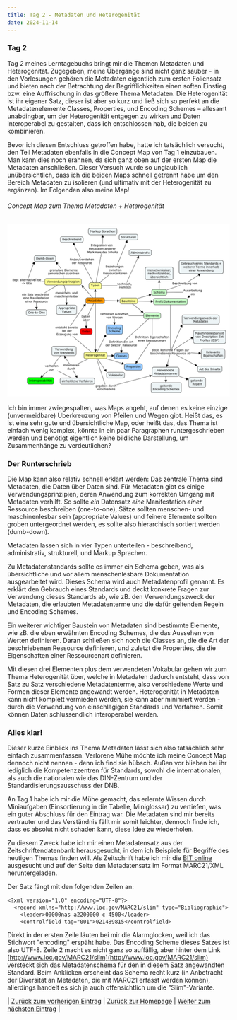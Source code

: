 ```yaml
---
title: Tag 2 - Metadaten und Heterogenität
date: 2024-11-14
---
```


### Tag 2

Tag 2 meines Lerntagebuchs bringt mir die Themen Metadaten und Heterogenität. Zugegeben, meine Übergänge sind nicht ganz sauber - in den Vorlesungen gehören die Metadaten eigentlich zum ersten Foliensatz und bieten nach der Betrachtung der Begrifflichkeiten einen soften Einstieg bzw. eine Auffrischung in das größere Thema Metadaten. Die Heterogenität ist ihr eigener Satz, dieser ist aber so kurz und ließ sich so perfekt an die Metadatenelemente Classes, Properties, und Encoding Schemes – allesamt unabdingbar, um der Heterogenität entgegen zu wirken und Daten interoperabel zu gestalten, dass ich entschlossen hab, die beiden zu kombinieren.

Bevor ich diesen Entschluss getroffen habe, hatte ich tatsächlich versucht, den Teil Metadaten ebenfalls in die Concept Map von Tag 1 einzubauen. Man kann dies noch erahnen, da sich ganz oben auf der ersten Map die Metadaten anschließen. Dieser Versuch wurde so unglaublich unübersichtlich, dass ich die beiden Maps schnell getrennt habe um den Bereich Metadaten zu isolieren (und ultimativ mit der Heterogenität zu ergänzen). Im Folgenden also meine Map!

###### Concept Map zum Thema Metadaten + Heterogenität

![Concept Map](https://raw.githubusercontent.com/piaspios/datenformate/refs/heads/master/assets/images/cmapmetadaten.png)


Ich bin immer zwiegespalten, was Maps angeht, auf denen es keine einzige (unvermeidbare) Überkreuzung von Pfeilen und Wegen gibt. Heißt das, es ist eine sehr gute und übersichtliche Map, oder heißt das, das Thema ist einfach wenig komplex, könnte in ein paar Paragraphen runtergeschrieben werden und benötigt eigentlich keine bildliche Darstellung, um Zusammenhänge zu verdeutlichen?

### Der Runterschrieb

Die Map kann also relativ schnell erklärt werden: Das zentrale Thema sind Metadaten, die Daten über Daten sind. Für Metadaten gibt es einige Verwendungsprinzipien, deren Anwendung zum korrekten Umgang mit Metadaten verhilft. So sollte _ein_ Datensatz _eine_ Manifestation _einer_ Ressource beschreiben (one-to-one), Sätze sollten menschen- und maschinenlesbar sein (appropriate Values) und feinere Elemente sollten groben untergeordnet werden, es sollte also hierarchisch sortiert werden (dumb-down). 

Metadaten lassen sich in vier Typen unterteilen - beschreibend, administrativ, strukturell, und Markup Sprachen.

Zu Metadatenstandards sollte es immer ein Schema geben, was als übersichtliche und vor allem menschenlesbare Dokumentation ausgearbeitet wird. Dieses Schema wird auch Metadatenprofil genannt. Es erklärt den Gebrauch eines Standards und deckt konkrete Fragen zur Verwendung dieses Standards ab, wie zB. den Verwendungszweck der Metadaten, die erlaubten Metadatenterme und die dafür geltenden Regeln und Encoding Schemes.

Ein weiterer wichtiger Baustein von Metadaten sind bestimmte Elemente, wie zB. die eben erwähnten Encoding Schemes, die das Aussehen von Werten definieren. Daran schließen sich noch die Classes an, die die Art der beschriebenen Ressource definieren, und zuletzt die Properties, die die Eigenschaften einer Ressourcenart definieren.

Mit diesen drei Elementen plus dem verwendeten Vokabular gehen wir zum Thema Heterogenität über, welche in Metadaten dadurch entsteht, dass von Satz zu Satz verschiedene Metadatenterme, also verschiedene Werte und Formen dieser Elemente angewandt werden. Heterogenität in Metadaten kann nicht komplett vermieden werden, sie kann aber minimiert werden - durch die Verwendung von einschlägigen Standards und Verfahren. Somit können Daten schlussendlich interoperabel werden.

### Alles klar!

Dieser kurze Einblick ins Thema Metadaten lässt sich also tatsächlich sehr einfach zusammenfassen. Verlorene Mühe möchte ich meine Concept Map dennoch nicht nennen - denn ich find sie hübsch. Außen vor blieben bei ihr lediglich die Kompetenzzentren für Standards, sowohl die internationalen, als auch die nationalen wie das DIN-Zentrum und der Standardisierungsausschuss der DNB.

An Tag 1 habe ich mir die Mühe gemacht, das erlernte Wissen durch Miniaufgaben (Einsortierung in die Tabelle, Miniglossar) zu vertiefen, was ein guter Abschluss für den Eintrag war. Die Metadaten sind mir bereits vertrauter und das Verständnis fällt mir somit leichter, dennoch finde ich, dass es absolut nicht schaden kann, diese Idee zu wiederholen.

Zu diesem Zweck habe ich mir einen Metadatensatz aus der Zeitschriftendatenbank herausgesucht, in dem ich Beispiele für Begriffe des heutigen Themas finden will. Als Zeitschrift habe ich mir die [BIT online](https://ld.zdb-services.de/resource/2040354-9) ausgesucht und auf der Seite den Metadatensatz im Format MARC21/XML heruntergeladen.

Der Satz fängt mit den folgenden Zeilen an:

```
<?xml version="1.0" encoding="UTF-8"?>
  <record xmlns="http://www.loc.gov/MARC21/slim" type="Bibliographic">
    <leader>00000nas a2200000 c 4500</leader>
    <controlfield tag="001">021489815</controlfield>
```

Direkt in der ersten Zeile läuten bei mir die Alarmglocken, weil ich das Stichwort "encoding" erspäht habe. Das Encoding Scheme dieses Satzes ist also UTF-8. Zeile 2 macht es nicht ganz so auffällig, aber hinter dem Link [http://www.loc.gov/MARC21/slim](http://www.loc.gov/MARC21/slim) versteckt sich das Metadatenschema für den in diesem Satz angewandten Standard. Beim Anklicken erscheint das Schema recht kurz (in Anbetracht der Diversität an Metadaten, die mit MARC21 erfasst werden können), allerdings handelt es sich ja auch offensichtlich um die "Slim"-Variante.

| [Zurück zum vorherigen Eintrag](https://piaspios.github.io/datenformate/2024/11/10/tag1.html) | [Zurück zur Homepage](https://piaspios.github.io/datenformate/) | [Weiter zum nächsten Eintrag](URL) |
